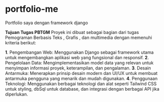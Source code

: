 # portfolio-me
Portfolio saya dengan framework django

**Tujuan Tugas PBTGM**
Proyek ini dibuat sebagai bagian dari tugas Pemograman Berbasis Teks , Grafis ,  dan multimedia dengan memenuhi kriteria berikut:

**1**. Pengembangan Web: Menggunakan Django sebagai framework utama untuk mengembangkan aplikasi web yang fungsional dan responsif.
**2**. Pengelolaan Data: Mengimplementasikan model data yang relevan untuk menyimpan informasi proyek, keterampilan, dan pengalaman.
**3**. Desain Antarmuka: Menerapkan prinsip desain modern dan UI/UX untuk membuat antarmuka pengguna yang menarik dan mudah digunakan.
**4**. Penggunaan Teknologi: Menggunakan berbagai teknologi dan alat seperti Tailwind CSS untuk styling, dbSql untuk database, dan integrasi dengan berbagai API jika diperlukan.
